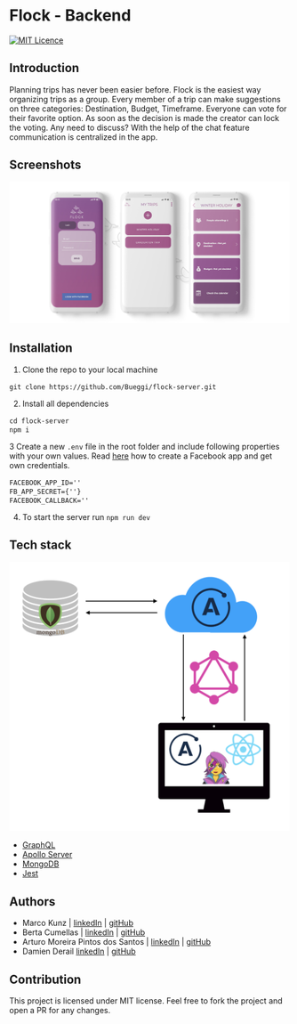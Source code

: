 # Flock - Backend
[![MIT Licence](https://badges.frapsoft.com/os/mit/mit.svg?v=103)](https://opensource.org/licenses/mit-license.php)

## Introduction
Planning trips has never been easier before. Flock is the easiest way organizing trips as a group. Every member of a trip can make suggestions on three categories: Destination, Budget, Timeframe. Everyone can vote for their favorite option. As soon as the decision is made the creator can lock the voting. Any need to discuss? With the help of the chat feature communication is centralized in the app.

## Screenshots
<img src="https://github.com/Bueggi/flock-server/blob/master/first.jpg" />

## Installation
1. Clone the repo to your local machine
``` 
git clone https://github.com/Bueggi/flock-server.git
```
2. Install all dependencies
```
cd flock-server
npm i
```
3 Create a new `.env` file in the root folder and include following properties with your own values.
Read <a href="https://developers.facebook.com/docs/facebook-login/web">here</a> how to create a Facebook app and get own credentials.
```
FACEBOOK_APP_ID=''
FB_APP_SECRET={''}
FACEBOOK_CALLBACK=''
```
4. To start the server run `npm run dev`

## Tech stack
<img src="https://github.com/Bueggi/flock-server/blob/master/techstack.png" />

* <a href="https://graphql.org/">GraphQL</a>
* <a href="https://www.apollographql.com/docs/apollo-server/">Apollo Server</a>
* <a href="https://www.mongodb.com/what-is-mongodb">MongoDB</a>
* <a href="https://jestjs.io/">Jest</a>

## Authors
* Marco Kunz | <a href="https://www.linkedin.com/in/marcokunz/">linkedIn</a> | <a href="https://github.com/mrcknz">gitHub</a>
* Berta Cumellas | <a href="https://www.linkedin.com/in/berta-cumellas/">linkedIn</a> | <a href="https://github.com/bertacume">gitHub</a>
* Arturo Moreira Pintos dos Santos | <a href="https://www.linkedin.com/in/arturo-moreira-santos-381a21176/">linkedIn</a> | <a href="https://github.com/artyBMPS">gitHub</a>
* Damien Derail <a href="https://www.linkedin.com/in/damien-derail-b446932a/">linkedIn</a> | <a href="https://github.com/Damien1208">gitHub</a>

## Contribution
This project is licensed under MIT license. Feel free to fork the project and open a PR for any changes.
